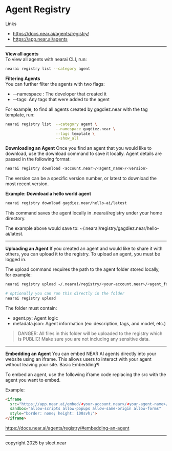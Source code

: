 # Agent Registry

Links
- https://docs.near.ai/agents/registry/
- https://app.near.ai/agents

---

**View all agents**
<br/>
To view all agents with nearai CLI, run:

```sh
nearai registry list --category agent
```

**Filtering Agents**
<br/>
You can further filter the agents with two flags:
- --namespace : The developer that created it
- --tags: Any tags that were added to the agent

For example, to find all agents created by gagdiez.near with the tag template, run:

```sh
nearai registry list  --category agent \
                      --namespace gagdiez.near \
                      --tags template \
                      --show_all
```

**Downloading an Agent**
Once you find an agent that you would like to download, use the download command to save it locally. Agent details are passed in the following format:

```sh
nearai registry download <account.near>/<agent_name>/<version>
```
The version can be a specific version number, or latest to download the most recent version.

**Example: Download a hello world agent**
```sh
nearai registry download gagdiez.near/hello-ai/latest
```
This command saves the agent locally in .nearai/registry under your home directory.

The example above would save to: ~/.nearai/registry/gagdiez.near/hello-ai/latest.


---

**Uploading an Agent**
If you created an agent and would like to share it with others, you can upload it to the registry. To upload an agent, you must be logged in.

The upload command requires the path to the agent folder stored locally, for example:

```sh
nearai registry upload ~/.nearai/registry/<your-account.near>/<agent_folder>

# optionally you can run this directly in the folder
nearai registry upload
```

The folder must contain:
- agent.py: Agent logic
- metadata.json: Agent information (ex: description, tags, and model, etc.)

> DANGER: All files in this folder will be uploaded to the registry which is PUBLIC! Make sure you are not including any sensitive data.


---

**Embedding an Agent**
You can embed NEAR AI agents directly into your website using an iframe. This allows users to interact with your agent without leaving your site.
Basic Embedding¶

To embed an agent, use the following iframe code replacing the src with the agent you want to embed.

Example:
```html
<iframe 
  src="https://app.near.ai/embed/<your-account.near>/<your-agent-name>/latest" 
  sandbox="allow-scripts allow-popups allow-same-origin allow-forms"
  style="border: none; height: 100svh;">
</iframe>
```

https://docs.near.ai/agents/registry/#embedding-an-agent

---

copyright 2025 by sleet.near

